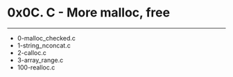 # 0x0C. C - More malloc, free
---

- 0-malloc_checked.c
- 1-string_nconcat.c
- 2-calloc.c
- 3-array_range.c
- 100-realloc.c
